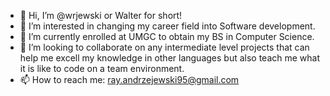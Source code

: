 - 👋 Hi, I’m @wrjewski or Walter for short!
- 👀 I’m interested in changing my career field into Software development.
- 🌱 I’m currently enrolled at UMGC to obtain my BS in Computer Science.
- 💞️ I’m looking to collaborate on any intermediate level projects that can help me excell my knowledge in other languages but also teach me what it is like to code on a team environment.
- 📫 How to reach me: ray.andrzejewski95@gmail.com

<!---
wrjewski/wrjewski is a ✨ special ✨ repository because its `README.md` (this file) appears on your GitHub profile.
You can click the Preview link to take a look at your changes.
--->
